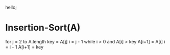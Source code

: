 hello;

# Insertion-Sort(A)
for j = 2 to A.length
    key = A[j]
    i = j - 1
    while i > 0 and A[i] > key
    	  A[i+1] = A[i]
	  i = i - 1
    A[i+1] = key

# 

